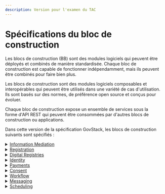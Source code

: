 ```yaml
---
description: Version pour l'examen du TAC
---
```


# Spécifications du bloc de construction

Les blocs de construction (BB) sont des modules logiciels qui peuvent être déployés et combinés de manière standardisée. Chaque bloc de construction est capable de fonctionner indépendamment, mais ils peuvent être combinés pour faire bien plus.

Les blocs de construction sont des modules logiciels composables et interopérables qui peuvent être utilisés dans une variété de cas d'utilisation. Ils sont basés sur des normes, de préférence open source et conçus pour évoluer.

Chaque bloc de construction expose un ensemble de services sous la forme d'API REST qui peuvent être consommées par d'autres blocs de construction ou applications.

Dans cette version de la spécification GovStack, les blocs de construction suivants sont spécifiés :

<details>

<summary><a href="https://govstack.gitbook.io/bb-information-mediation">Information Mediation</a></summary>

Provides a gateway between external digital applications and other ICT Building Blocks, thereby ensuring interoperability and implementation of standards, which is essential for integrating various ICT Building Blocks and applications.

</details>

<details>

<summary><a href="https://govstack.gitbook.io/bb-registration">Registration</a></summary>

Records identifiers and other general information about a person, place or other entity, typically for the purpose of registration or enrollment in specific services or programmes and tracking of that entity over time.

</details>

<details>

<summary><a href="https://govstack.gitbook.io/bb-digital-registries">Digital Registries</a></summary>

Registries are centrally managed databases that uniquely identify persons, vendors, facilities, procedures, products and sites related to an organization, industry or activity.

</details>

<details>

<summary><a href="https://govstack.gitbook.io/bb-identity">Identity</a></summary>

Enables unique identification and authentication of users, organizations and other entities.

</details>

<details>

<summary><a href="https://govstack.gitbook.io/bb-payments">Payments</a></summary>

Implements financial transactions such as remittances, insurance claims, product purchases and payments of service fees, along with the logging of related transactional information. It also provides utilities for tracking costs and extracting audit trials.

</details>

<details>

<summary><a href="https://govstack.gitbook.io/bb-consent">Consent</a></summary>

Manages a set of policies allowing users to determine the information that will be accessible to specific potential information consumers, for which purpose, for how long and whether this information can be shared further.

</details>

<details>

<summary><a href="https://govstack.gitbook.io/bb-workflow">Workflow</a></summary>

Helps to optimize business processes by specifying rules that govern the sequence of activities to be executed as well as the type of information exchanged in order to orchestrate the process flow from its initiation to completion.

</details>

<details>

<summary><a href="https://govstack.gitbook.io/bb-messaging/">Messaging</a></summary>

Facilitates notifications, alerts and two-way communications between applications and communications services, including short message service (SMS), unstructured supplementary service data (USSD), interactive voice response (IVR), email and social media platforms.

</details>

<details>

<summary><a href="https://govstack.gitbook.io/bb-scheduler/">Scheduling</a></summary>

Provides an engine for setting up events based on regular intervals or specific combinations of status of several parameters in order to trigger specific tasks in an automated business process.

</details>
